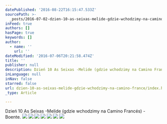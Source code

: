 ```yaml
---
datePublished: '2016-08-22T16:15:47.533Z'
sourcePath: >-
  _posts/2016-07-02-dzien-10-as-seixas-melide-gdzie-wchodzimy-na-camino-france.md
inFeed: true
authors: []
hasPage: true
keywords: []
author:
  - name: ''
    url: ''
dateModified: '2016-07-06T20:21:58.474Z'
title: ''
publisher: null
description: Dzień 10 As Seixas -Melide (gdzie wchodzimy na Camino Francés) - Boente.
inLanguage: null
inNav: false
starred: false
url: dzien-10-as-seixas-melide-gdzie-wchodzimy-na-camino-france/index.html
_type: Article

---
```

Dzień 10 As Seixas -Melide (gdzie wchodzimy na Camino Francés) - Boente.
![](https://the-grid-user-content.s3-us-west-2.amazonaws.com/9bb5b1f0-1623-42fe-b6ba-a8d0cb1c1c08.jpg)
![](https://the-grid-user-content.s3-us-west-2.amazonaws.com/7f661e73-d5fa-4045-89cd-69b9ec2bad53.jpg)
![](https://the-grid-user-content.s3-us-west-2.amazonaws.com/7c4417f9-610e-48c0-a502-91ed9e5eb6db.jpg)
![](https://the-grid-user-content.s3-us-west-2.amazonaws.com/dd652195-8403-48a7-87a8-3bdd8b5ee8fe.jpg)
![](https://imgflo.herokuapp.com/graph/vahj1ThiexotieMo/c9a97b27de9a08a5a972950e8fec020d/croprotate.jpg?cropheight=2816&cropwidth=2112&degrees=-270&input=https%3A%2F%2Fthe-grid-user-content.s3-us-west-2.amazonaws.com%2F6113af1d-7678-4b2c-9e74-9573c29ed837.jpg&x=0&y=0)
![](https://imgflo.herokuapp.com/graph/vahj1ThiexotieMo/4c4c62a0a7951da0a1185ccee0f9c523/croprotate.jpg?cropheight=2816&cropwidth=2112&degrees=-270&input=https%3A%2F%2Fthe-grid-user-content.s3-us-west-2.amazonaws.com%2F36df2422-add4-4c77-a0cc-4e7b14c4924d.jpg&x=0&y=0)
![](https://the-grid-user-content.s3-us-west-2.amazonaws.com/90f7c4b8-fd6b-43e2-9e20-28c1de4c389f.jpg)